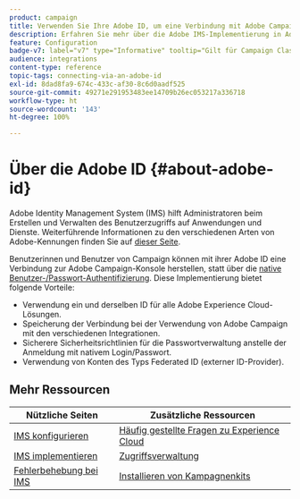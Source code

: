 ```yaml
---
product: campaign
title: Verwenden Sie Ihre Adobe ID, um eine Verbindung mit Adobe Campaign herzustellen
description: Erfahren Sie mehr über die Adobe IMS-Implementierung in Adobe Campaign
feature: Configuration
badge-v7: label="v7" type="Informative" tooltip="Gilt für Campaign Classic v7"
audience: integrations
content-type: reference
topic-tags: connecting-via-an-adobe-id
exl-id: 8dad8fa9-674c-433c-af30-8c6d0aadf525
source-git-commit: 49271e291953483ee14709b26ec053217a336718
workflow-type: ht
source-wordcount: '143'
ht-degree: 100%

---
```


# Über die Adobe ID {#about-adobe-id}

Adobe Identity Management System (IMS) hilft Administratoren beim Erstellen und Verwalten des Benutzerzugriffs auf Anwendungen und Dienste. Weiterführende Informationen zu den verschiedenen Arten von Adobe-Kennungen finden Sie auf [dieser Seite](https://helpx.adobe.com/de/enterprise/using/identity.html).

Benutzerinnen und Benutzer von Campaign können mit ihrer Adobe ID eine Verbindung zur Adobe Campaign-Konsole herstellen, statt über die [native Benutzer-/Passwort-Authentifizierung](../../platform/using/access-management-operators.md). Diese Implementierung bietet folgende Vorteile:

* Verwendung ein und derselben ID für alle Adobe Experience Cloud-Lösungen.
* Speicherung der Verbindung bei der Verwendung von Adobe Campaign mit den verschiedenen Integrationen.
* Sicherere Sicherheitsrichtlinien für die Passwortverwaltung anstelle der Anmeldung mit nativem Login/Passwort.
* Verwendung von Konten des Typs Federated ID (externer ID-Provider).

<!--
>[!IMPORTANT]
>
>If you are connecting to Campaign through Adobe Identity Service (IMS), you need to upgrade to the latest build to be able to connect to Campaign after **June 30, 2021**. This upgrade is mandatory for both Campaign server and client console. 
>
>Depending on your current version, you must upgrade to one of the following releases: 
>
> * [Campaign [!DNL Gold Standard] 11](../../rn/using/gold-standard.md)
> * [Campaign 21.1.4](../../rn/using/latest-release.md)
>
>[Learn more about IMS updates](../../technotes/using/ims-updates.md)
-->

## Mehr Ressourcen

| Nützliche Seiten | Zusätzliche Ressourcen |
|---|---|
| [IMS konfigurieren](../../integrations/using/configuring-ims.md) | [Häufig gestellte Fragen zu Experience Cloud](https://experienceleague.adobe.com/docs/core-services/interface/manage-users-and-products/faq.html?lang=de) |
| [IMS implementieren](../../integrations/using/implementing-ims.md) | [Zugriffsverwaltung](../../platform/using/access-management.md) |
| [Fehlerbehebung bei IMS](../../integrations/using/ims-troubleshooting.md) | [Installieren von Kampagnenkits](../../installation/using/installing-campaign-standard-packages.md) |
